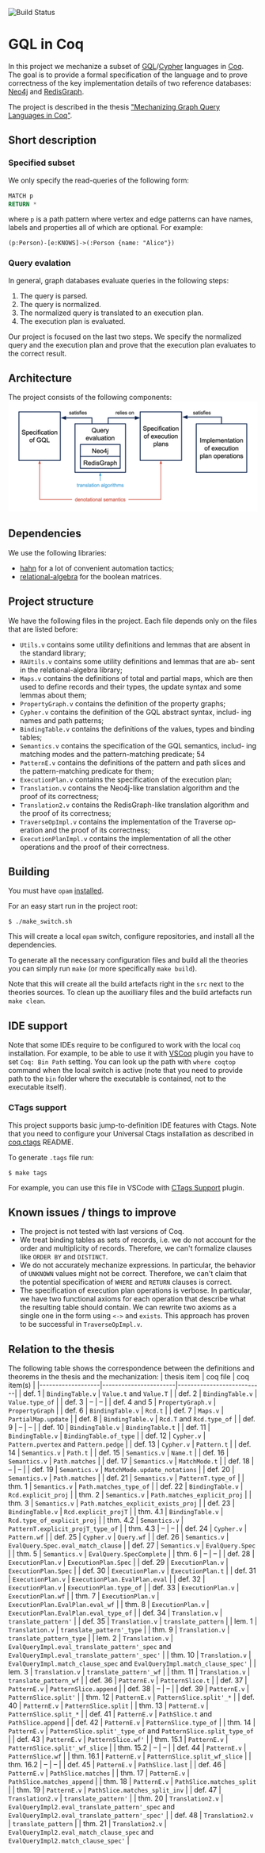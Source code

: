 ![Build Status](https://github.com/cyphercert/opencypher-coq/actions/workflows/docker-action.yml/badge.svg?branch=master)

# GQL in Coq

In this project we mechanize a subset of [GQL](https://en.wikipedia.org/wiki/Graph_Query_Language/)/[Cypher](https://neo4j.com/developer/cypher/) languages in [Coq](https://coq.inria.fr/). The goal is to provide a formal specification of the language and to prove correctness of the key implementation details of two reference databases: [Neo4j](https://neo4j.com/) and [RedisGraph](https://redis.io/docs/stack/graph/).

The project is described in the thesis ["Mechanizing Graph Query Languages in Coq"](papers/panenkov-thesis.pdf).

## Short description
### Specified subset

We only specify the read-queries of the following form:
```sql
MATCH p
RETURN *
```
where `p` is a path pattern where vertex and edge patterns can have names, labels and properties all of which are optional. For example:
```
(p:Person)-[e:KNOWS]->(:Person {name: "Alice"})
```

### Query evalation

In general, graph databases evaluate queries in the following steps:
1. The query is parsed.
2. The query is normalized.
3. The normalized query is translated to an execution plan.
4. The execution plan is evaluated.

Our project is focused on the last two steps. We specify the normalized query and the execution plan and prove that the execution plan evaluates to the correct result.

## Architecture

The project consists of the following components:
![The big picture](architecture.png)

## Dependencies

We use the following libraries:
- [hahn](https://github.com/vafeiadis/hahn) for a lot of convenient automation tactics;
- [relational-algebra](http://perso.ens-lyon.fr/damien.pous/ra/) for the boolean matrices.

## Project structure

We have the following files in the project. Each file depends only on the
files that are listed before:

- `Utils.v` contains some utility definitions and lemmas that are absent
in the standard library;
- `RAUtils.v` contains some utility definitions and lemmas that are ab-
sent in the relational-algebra library;
- `Maps.v` contains the definitions of total and partial maps, which are
then used to define records and their types, the update syntax and
some lemmas about them;
- `PropertyGraph.v` contains the definition of the property graphs;
- `Cypher.v` contains the definition of the GQL abstract syntax, includ-
ing names and path patterns;
- `BindingTable.v` contains the definitions of the values, types and
binding tables;
- `Semantics.v` contains the specification of the GQL semantics, includ-
ing matching modes and the pattern-matching predicate;
54
- `PatternE.v` contains the definitions of the pattern and path slices and
the pattern-matching predicate for them;
- `ExecutionPlan.v` contains the specification of the execution plan;
- `Translation.v` contains the Neo4j-like translation algorithm and the
proof of its correctness;
- `Translation2.v` contains the RedisGraph-like translation algorithm
and the proof of its correctness;
- `TraverseOpImpl.v` contains the implementation of the Traverse op-
eration and the proof of its correctness;
- `ExecutionPlanImpl.v` contains the implementation of all the other
operations and the proof of their correctness.

## Building 
You must have `opam` [installed](https://opam.ocaml.org/doc/Install.html).

For an easy start run in the project root:
```console
$ ./make_switch.sh
```
This will create a local `opam` switch, configure repositories, and install all the dependencies.

To generate all the necessary configuration files and build all the theories you can simply run `make` (or more specifically `make build`).

Note that this will create all the build artefacts right in the `src` next to the theories sources. To clean up the auxilliary files and the build artefacts run `make clean`.

## IDE support

Note that some IDEs require to be configured to work with the local `coq` installation. For example, to be able to use it with [VSCoq](https://marketplace.visualstudio.com/items?itemName=maximedenes.vscoq) plugin you have to set `Coq: Bin Path` setting. You can look up the path with `where coqtop` command when the local switch is active (note that you need to provide path to the `bin` folder where the executable is contained, not to the executable itself).

### CTags support

This project supports basic jump-to-definition IDE features with Ctags. Note that you need to configure your Universal Ctags installation as described in [coq.ctags](https://github.com/tomtomjhj/coq.ctags) README.

To generate `.tags` file run:
```console
$ make tags
```

For example, you can use this file in VSCode with [CTags Support](https://marketplace.visualstudio.com/items?itemName=jaydenlin.ctags-support) plugin.

## Known issues / things to improve
- The project is not tested with last versions of Coq.
- We treat binding tables as sets of records, i.e. we do not account for the order and multiplicity of records. Therefore, we can't formalize clauses like `ORDER BY` and `DISTINCT`.
- We do not accurately mechanize expressions. In particular, the behavior of `UNKNOWN` values might not be correct. Therefore, we can't claim that the potential specification of `WHERE` and `RETURN` clauses is correct.
- The specification of execution plan operations is verbose. In particular, we have two functional axioms for each operation that describe what the resulting table should contain. We can rewrite two axioms as a single one in the form using `<->` and `exists`. This approach has proven to be successful in `TraverseOpImpl.v`.

## Relation to the thesis

The following table shows the correspondence between the definitions and theorems in the thesis and the mechanization:
| thesis item       | coq file              | coq item(s)               |
|-------------------|-----------------------|---------------------------|
| def. 1            | `BindingTable.v`  | `Value.t` and `Value.T`   |
| def. 2            | `BindingTable.v`  | `Value.type_of`           |
| def. 3            | –                 | –                         |
| def. 4 and 5      | `PropertyGraph.v` | `PropertyGraph`           |
| def. 6            | `BindingTable.v`  | `Rcd.t`                   |
| def. 7            | `Maps.v`          | `PartialMap.update`       |
| def. 8            | `BindingTable.v`  | `Rcd.T` and `Rcd.type_of` |
| def. 9            | –                 | –                         |
| def. 10           | `BindingTable.v`  | `BindingTable.t`          |
| def. 11           | `BindingTable.v`  | `BindingTable.of_type`    |
| def. 12           | `Cypher.v`        | `Pattern.pvertex` and `Pattern.pedge`    |
| def. 13           | `Cypher.v`        | `Pattern.t`               |
| def. 14           | `Semantics.v`     | `Path.t`                  |
| def. 15           | `Semantics.v`     | `Name.t`                  |
| def. 16           | `Semantics.v`     | `Path.matches`            |
| def. 17           | `Semantics.v`     | `MatchMode.t`             |
| def. 18           | –                 | –                         |
| def. 19           | `Semantics.v`     | `MatchMode.update_notations` |
| def. 20           | `Semantics.v`     | `Path.matches`            |
| def. 21           | `Semantics.v`     | `PatternT.type_of`        |
| thm. 1            | `Semantics.v`     | `Path.matches_type_of`    |
| def. 22           | `BindingTable.v`  | `Rcd.explicit_proj`       |
| thm. 2            | `Semantics.v`     | `Path.matches_explicit_proj` |
| thm. 3            | `Semantics.v`     | `Path.matches_explicit_exists_proj` |
| def. 23           | `BindingTable.v`  | `Rcd.explicit_projT`      |
| thm. 4.1          | `BindingTable.v`  | `Rcd.type_of_explicit_proj` |
| thm. 4.2          | `Semantics.v`     | `PatternT.explicit_projT_type_of` |
| thm. 4.3          | –                 | –                         |
| def. 24           | `Cypher.v`        | `Pattern.wf`              |
| def. 25           | `Cypher.v`        | `Query.wf`                |
| def. 26           | `Semantics.v`     | `EvalQuery.Spec.eval_match_clause` |
| def. 27           | `Semantics.v`     | `EvalQuery.Spec`          |
| thm. 5            | `Semantics.v`     | `EvalQuery.SpecComplete`  |
| thm. 6            | –                 | –                         |
| def. 28           | `ExecutionPlan.v` | `ExecutionPlan.Spec`      |
| def. 29           | `ExecutionPlan.v` | `ExecutionPlan.Spec`      |
| def. 30           | `ExecutionPlan.v` | `ExecutionPlan.t`         |
| def. 31           | `ExecutionPlan.v` | `ExecutionPlan.EvalPlan.eval` |
| def. 32           | `ExecutionPlan.v` | `ExecutionPlan.type_of`   |
| def. 33           | `ExecutionPlan.v` | `ExecutionPlan.wf`        |
| thm. 7            | `ExecutionPlan.v` | `ExecutionPlan.EvalPlan.eval_wf` |
| thm. 8            | `ExecutionPlan.v` | `ExecutionPlan.EvalPlan.eval_type_of` |
| def. 34           | `Translation.v`   | `translate_pattern'`      |
| def. 35           | `Translation.v`   | `translate_pattern`       |
| lem. 1            | `Translation.v`   | `translate_pattern'_type` |
| thm. 9            | `Translation.v`   | `translate_pattern_type`  |
| lem. 2            | `Translation.v`   | `EvalQueryImpl.eval_translate_pattern'_spec` and `EvalQueryImpl.eval_translate_pattern'_spec'` |
| thm. 10           | `Translation.v`   | `EvalQueryImpl.match_clause_spec` and `EvalQueryImpl.match_clause_spec'` |
| lem. 3            | `Translation.v`   | `translate_pattern'_wf`   |
| thm. 11           | `Translation.v`   | `translate_pattern_wf`    |
| def. 36           | `PatternE.v`      | `PatternSlice.t`          |
| def. 37           | `PatternE.v`      | `PatternSlice.append`     |
| def. 38           | –                 | –                         |
| def. 39           | `PatternE.v`      | `PatternSlice.split'`     |
| thm. 12           | `PatternE.v`      | `PatternSlice.split'_*`   |
| def. 40           | `PatternE.v`      | `PatternSlice.split`      |
| thm. 13           | `PatternE.v`      | `PatternSlice.split_*`    |
| def. 41           | `PatternE.v`      | `PathSlice.t` and `PathSlice.append` |
| def. 42           | `PatternE.v`      | `PatternSlice.type_of`    |
| thm. 14           | `PatternE.v`      | `PatternSlice.split'_type_of` and `PatternSlice.split_type_of` |
| def. 43           | `PatternE.v`      | `PatternSlice.wf'`        |
| thm. 15.1         | `PatternE.v`      | `PatternSlice.split'_wf_slice` |
| thm. 15.2         | –                 | –                         |
| def. 44           | `PatternE.v`      | `PatternSlice.wf`         |
| thm. 16.1         | `PatternE.v`      | `PatternSlice.split_wf_slice` |
| thm. 16.2         | –                 | –                         |
| def. 45           | `PatternE.v`      | `PathSlice.last`          |
| def. 46           | `PatternE.v`      | `PathSlice.matches`       |
| thm. 17           | `PatternE.v`      | `PathSlice.matches_append` |
| thm. 18           | `PatternE.v`      | `PathSlice.matches_split` |
| thm. 19           | `PatternE.v`      | `PathSlice.matches_split_inv` |
| def. 47           | `Translation2.v`  | `translate_pattern'`      |
| thm. 20           | `Translation2.v`  | `EvalQueryImpl2.eval_translate_pattern'_spec` and `EvalQueryImpl2.eval_translate_pattern'_spec'` |
| def. 48           | `Translation2.v`  | `translate_pattern`       |
| thm. 21           | `Translation2.v`  | `EvalQueryImpl2.eval_match_clause_spec` and `EvalQueryImpl2.match_clause_spec'` |
